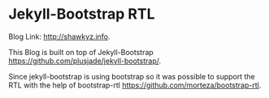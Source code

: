# Jekyll-Bootstrap RTL
Blog Link:  http://shawkyz.info.

This Blog is built on top of Jekyll-Bootstrap https://github.com/plusjade/jekyll-bootstrap/.

Since jekyll-bootstrap is using bootstrap so it was possible to support the RTL with the help of bootstrap-rtl https://github.com/morteza/bootstrap-rtl.

